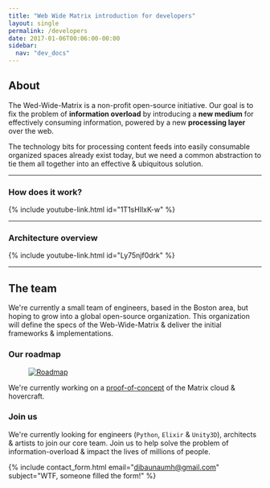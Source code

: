 ```yaml
---
title: "Web Wide Matrix introduction for developers"
layout: single
permalink: /developers
date: 2017-01-06T00:06:00-00:00
sidebar:
  nav: "dev_docs"
---
```



## About
The Wed-Wide-Matrix is a non-profit open-source initiative. Our goal is to fix the problem of **information overload**
by introducing a **new medium** for effectively consuming information, powered by a new **processing layer** over the web.

The technology bits for processing content feeds into easily consumable organized spaces already exist today, but we
need a common abstraction to tie them all together into an effective & ubiquitous solution.

<hr/>

### How does it work?
<script async class="speakerdeck-embed" data-id="b9132c04089f46a299f5442517d51f79" data-ratio="1.77777777777778" src="//speakerdeck.com/assets/embed.js"></script>
{% include youtube-link.html id="1T1sHIlxK-w" %}

<hr/>

### Architecture overview
<script async class="speakerdeck-embed" data-id="661bad6e1e884f078bbeac6ea575c0dc" data-ratio="1.77777777777778" src="//speakerdeck.com/assets/embed.js"></script>
{% include youtube-link.html id="Ly75njf0drk" %}

<hr/>


## The team

We're currently a small team of engineers, based in the Boston area, but hoping to grow into a global open-source organization.
This organization will define the specs of the Web-Wide-Matrix & deliver the initial frameworks & implementations.

### Our roadmap

<figure>
  <a href="/assets/images/roadmap-jan-2017.png"><img src="{{ '/assets/images/roadmap-jan-2017.png' | absolute_url }}" alt="Roadmap"></a>
</figure>

We're currently working on a [proof-of-concept](https://github.com/WebWideMatrix/webwidematrix-poc) of the Matrix cloud & hovercraft.


### Join us

We're currently looking for engineers (`Python`, `Elixir` & `Unity3D`), architects & artists to join our core team.
Join us to help solve the problem of information-overload & impact the lives of millions of people.

{% include contact_form.html email="dibaunaumh@gmail.com" subject="WTF, someone filled the form!" %}
